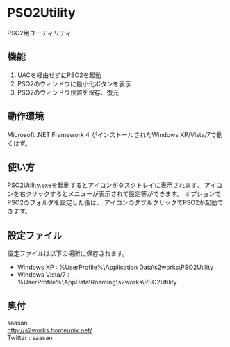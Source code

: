 PSO2Utility
===========

PSO2用ユーティリティ

機能
----

1. UACを経由せずにPSO2を起動
2. PSO2のウィンドウに最小化ボタンを表示
3. PSO2のウィンドウ位置を保存、復元

動作環境
--------

Microsoft .NET Framework 4 がインストールされたWindows XP/Vista/7で動くはず。

使い方
------

PSO2Utility.exeを起動するとアイコンがタスクトレイに表示されます。
アイコンを右クリックするとメニューが表示されて設定等ができます。
オプションでPSO2のフォルダを設定した後は、
アイコンのダブルクリックでPSO2が起動できます。

設定ファイル
------------

設定ファイルは以下の場所に保存されます。

* Windows XP : %UserProfile%\Application Data\s2works\PSO2Utility
* Windows Vista/7 : %UserProfile%\AppData\Roaming\s2works\PSO2Utility

奥付
----

saasan  
http://s2works.homeunix.net/  
Twitter : saasan
